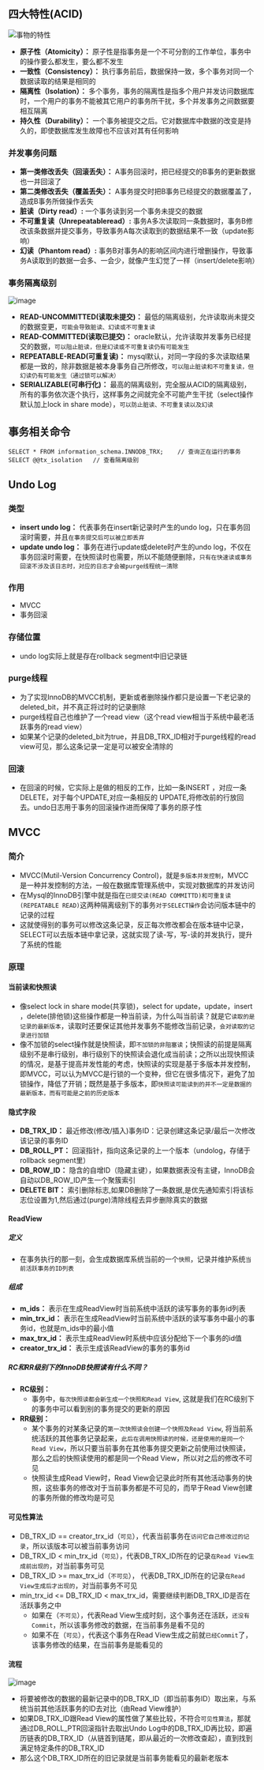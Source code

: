 ## 四大特性(ACID)
![事物的特性](4.事务.assets/事务特性.png)
- **原子性（Atomicity）：** 原子性是指事务是一个不可分割的工作单位，事务中的操作要么都发生，要么都不发生
- **一致性（Consistency）：** 执行事务前后，数据保持一致，多个事务对同一个数据读取的结果是相同的
- **隔离性（Isolation）：** 多个事务，事务的隔离性是指多个用户并发访问数据库时，一个用户的事务不能被其它用户的事务所干扰，多个并发事务之间数据要相互隔离
- **持久性（Durability）：** 一个事务被提交之后。它对数据库中数据的改变是持久的，即使数据库发生故障也不应该对其有任何影响

### 并发事务问题
- **第一类修改丢失（回滚丢失）：** A事务回滚时，把已经提交的B事务的更新数据也一并回滚了
- **第二类修改丢失（覆盖丢失）：** A事务提交时把B事务已经提交的数据覆盖了，造成B事务所做操作丢失
- **脏读（Dirty read）:** 一个事务读到另一个事务未提交的数据
- **不可重复读（Unrepeatableread）:** 事务A多次读取同一条数据时，事务B修改该条数据并提交事务，导致事务A每次读取到的数据结果不一致（update影响）
- **幻读（Phantom read）:** 事务B对事务A的影响区间内进行增删操作，导致事务A读取到的数据一会多、一会少，就像产生幻觉了一样（insert/delete影响）

### 事务隔离级别
![image](4.事务.assets/8932)
- **READ-UNCOMMITTED(读取未提交)：** 最低的隔离级别，允许读取尚未提交的数据变更，`可能会导致脏读、幻读或不可重复读`
- **READ-COMMITTED(读取已提交)：** oracle默认，允许读取并发事务已经提交的数据，`可以阻止脏读，但是幻读或不可重复读仍有可能发生`
- **REPEATABLE-READ(可重复读)：**  mysql默认，对同一字段的多次读取结果都是一致的，除非数据是被本身事务自己所修改，`可以阻止脏读和不可重复读，但幻读仍有可能发生（通过锁可以解决）`
- **SERIALIZABLE(可串行化)：** 最高的隔离级别，完全服从ACID的隔离级别，所有的事务依次逐个执行，这样事务之间就完全不可能产生干扰（select操作默认加上lock in share mode），`可以防止脏读、不可重复读以及幻读`

## 事务相关命令
```
SELECT * FROM information_schema.INNODB_TRX;	// 查询正在运行的事务
SELECT @@tx_isolation	// 查看隔离级别
```

## Undo Log

### 类型
- **insert undo log：** 代表事务在insert新记录时产生的undo log，只在事务回滚时需要，并且`在事务提交后可以被立即丢弃`
- **update undo log：** 事务在进行update或delete时产生的undo log，不仅在事务回滚时需要，在快照读时也需要，所以不能随便删除，`只有在快速读或事务回滚不涉及该日志时，对应的日志才会被purge线程统一清除`

### 作用
- MVCC
- 事务回滚

### 存储位置
- undo log实际上就是存在rollback segment中旧记录链

### purge线程
- 为了实现InnoDB的MVCC机制，更新或者删除操作都只是设置一下老记录的deleted_bit，并不真正将过时的记录删除
- purge线程自己也维护了一个read view（这个read view相当于系统中最老活跃事务的read view）
- 如果某个记录的deleted_bit为true，并且DB_TRX_ID相对于purge线程的read view可见，那么这条记录一定是可以被安全清除的

### 回滚
- 在回滚的时候，它实际上是做的相反的工作，比如一条INSERT ，对应一条 DELETE，对于每个UPDATE,对应一条相反的 UPDATE,将修改前的行放回去。undo日志用于事务的回滚操作进而保障了事务的原子性

## MVCC

### 简介
- MVCC(Mutil-Version Concurrency Control)，就是`多版本并发控制`，MVCC 是一种并发控制的方法，一般在数据库管理系统中，实现对数据库的并发访问
- 在Mysql的InnoDB引擎中就是指在`已提交读(READ COMMITTD)和可重复读(REPEATABLE READ)`这两种隔离级别下的事务`对于SELECT操作`会访问版本链中的记录的过程
- 这就使得别的事务可以修改这条记录，反正每次修改都会在版本链中记录，SELECT可以去版本链中拿记录，这就实现了读-写，写-读的并发执行，提升了系统的性能

### 原理

#### 当前读和快照读
- 像select lock in share mode(共享锁)，select for update，update，insert ，delete(排他锁)这些操作都是一种当前读，为什么叫当前读？就是它`读取的是记录的最新版本`，读取时还要保证其他并发事务不能修改当前记录，`会对读取的记录进行加锁`
- 像不加锁的select操作就是快照读，即`不加锁的非阻塞读`；快照读的前提是隔离级别不是串行级别，串行级别下的快照读会退化成当前读；之所以出现快照读的情况，是基于提高并发性能的考虑，快照读的实现是基于多版本并发控制，即MVCC，可以认为MVCC是行锁的一个变种，但它在很多情况下，避免了加锁操作，降低了开销；既然是基于多版本，即`快照读可能读到的并不一定是数据的最新版本，而有可能是之前的历史版本`

#### 隐式字段
- **DB_TRX_ID：** 最近修改(修改/插入)事务ID：记录创建这条记录/最后一次修改该记录的事务ID
- **DB_ROLL_PT：** 回滚指针，指向这条记录的上一个版本（undolog，存储于rollback segment里）
- **DB_ROW_ID：** 隐含的自增ID（隐藏主键），如果数据表没有主键，InnoDB会自动以DB_ROW_ID产生一个聚簇索引
- **DELETE BIT：** 索引删除标志,如果DB删除了一条数据,是优先通知索引将该标志位设置为1,然后通过(purge)清除线程去异步删除真实的数据

#### ReadView

##### 定义
- 在事务执行的那一刻，会生成数据库系统当前的一个`快照`，记录并维护系统`当前活跃事务的ID列表`

##### 组成
- **m_ids：** 表示在生成ReadView时当前系统中活跃的读写事务的事务id列表
- **min_trx_id：** 表示在生成ReadView时当前系统中活跃的读写事务中最小的事务id，也就是m_ids中的最小值
- **max_trx_id：** 表示生成ReadView时系统中应该分配给下一个事务的id值
- **creator_trx_id：** 表示生成该ReadView的事务的事务id

##### RC和RR级别下的InnoDB快照读有什么不同？
- **RC级别：**
	- 事务中，`每次快照读都会新生成一个快照和Read View`, 这就是我们在RC级别下的事务中可以看到别的事务提交的更新的原因
- **RR级别：**
    - 某个事务的对某条记录的`第一次快照读会创建一个快照及Read View`, 将当前系统活跃的其他事务记录起来，`此后在调用快照读的时候，还是使用的是同一个Read View`，所以只要当前事务在其他事务提交更新之前使用过快照读，那么之后的快照读使用的都是同一个Read View，所以对之后的修改不可见
    - 快照读生成Read View时，Read View会记录此时所有其他活动事务的快照，这些事务的修改对于当前事务都是不可见的，而早于Read View创建的事务所做的修改均是可见

#### 可见性算法
- DB_TRX_ID == creator_trx_id（`可见`），代表当前事务在`访问它自己修改过的记录`，所以该版本可以被当前事务访问
- DB_TRX_ID < min_trx_id（`可见`），代表DB_TRX_ID所在的记录`在Read View生成前出现的`，对当前事务可见
- DB_TRX_ID >= max_trx_id（`不可见`）， 代表DB_TRX_ID所在的记录`在Read View生成后才出现的`，对当前事务不可见
- min_trx_id <= DB_TRX_ID < max_trx_id，需要继续判断DB_TRX_ID是否在活跃事务之中
    - 如果在（`不可见`），代表Read View生成时刻，这个事务还在活跃，`还没有Commit`，所以该事务修改的数据，在当前事务是看不见的
    - 如果不在（`可见`），代表这个事务在Read View生成之前就`已经Commit`了，该事务修改的结果，在当前事务是能看见的

#### 流程
![image](4.事务.assets/9148)
- 将要被修改的数据的最新记录中的DB_TRX_ID（即当前事务ID）取出来，与系统当前其他活跃事务的ID去对比（由Read View维护）
- 如果DB_TRX_ID跟Read View的属性做了某些比较，不符合`可见性算法`，那就通过DB_ROLL_PTR回滚指针去取出Undo Log中的DB_TRX_ID再比较，即遍历链表的DB_TRX_ID（从链首到链尾，即从最近的一次修改查起），直到找到满足特定条件的DB_TRX_ID
- 那么这个DB_TRX_ID所在的旧记录就是当前事务能看见的最新老版本



